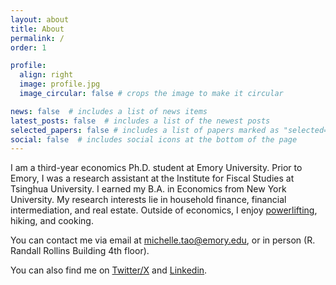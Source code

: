 ```yaml
---
layout: about
title: About
permalink: /
order: 1

profile:
  align: right
  image: profile.jpg
  image_circular: false # crops the image to make it circular

news: false  # includes a list of news items
latest_posts: false  # includes a list of the newest posts
selected_papers: false # includes a list of papers marked as "selected={true}"
social: false  # includes social icons at the bottom of the page
---
```


I am a third-year economics Ph.D. student at Emory University. Prior to Emory, I was a research assistant at the Institute for Fiscal Studies at Tsinghua University. I earned my B.A. in Economics from New York University. My research interests lie in household finance, financial intermediation, and real estate. Outside of economics, I enjoy [powerlifting](https://www.openpowerlifting.org/u/michelletao), hiking, and cooking. 

You can contact me via email at [michelle.tao@emory.edu](michelle.tao@emory.edu), or in person (R. Randall Rollins Building 4th floor). 

You can also find me on [Twitter/X](https://twitter.com/TaoMichelle) and [Linkedin](https://www.linkedin.com/in/michellejtao/).

